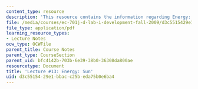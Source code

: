 ```yaml
---
content_type: resource
description: 'This resource contains the information regarding Energy: Sun.'
file: /media/courses/ec-701j-d-lab-i-development-fall-2009/d3c5515429e1bbacc25beda75b0e6ba4_MITEC_701JF09_lec13_nb.pdf
file_type: application/pdf
learning_resource_types:
- Lecture Notes
ocw_type: OCWFile
parent_title: Course Notes
parent_type: CourseSection
parent_uid: bfc4142b-703b-6e39-38b0-36308da800ae
resourcetype: Document
title: 'Lecture #13: Energy: Sun'
uid: d3c55154-29e1-bbac-c25b-eda75b0e6ba4
---
```

